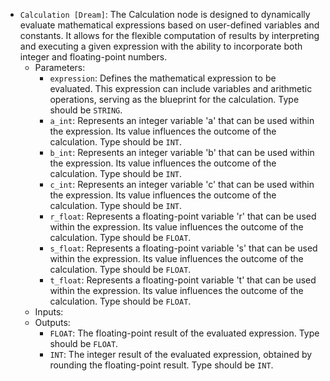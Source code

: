 - `Calculation [Dream]`: The Calculation node is designed to dynamically evaluate mathematical expressions based on user-defined variables and constants. It allows for the flexible computation of results by interpreting and executing a given expression with the ability to incorporate both integer and floating-point numbers.
    - Parameters:
        - `expression`: Defines the mathematical expression to be evaluated. This expression can include variables and arithmetic operations, serving as the blueprint for the calculation. Type should be `STRING`.
        - `a_int`: Represents an integer variable 'a' that can be used within the expression. Its value influences the outcome of the calculation. Type should be `INT`.
        - `b_int`: Represents an integer variable 'b' that can be used within the expression. Its value influences the outcome of the calculation. Type should be `INT`.
        - `c_int`: Represents an integer variable 'c' that can be used within the expression. Its value influences the outcome of the calculation. Type should be `INT`.
        - `r_float`: Represents a floating-point variable 'r' that can be used within the expression. Its value influences the outcome of the calculation. Type should be `FLOAT`.
        - `s_float`: Represents a floating-point variable 's' that can be used within the expression. Its value influences the outcome of the calculation. Type should be `FLOAT`.
        - `t_float`: Represents a floating-point variable 't' that can be used within the expression. Its value influences the outcome of the calculation. Type should be `FLOAT`.
    - Inputs:
    - Outputs:
        - `FLOAT`: The floating-point result of the evaluated expression. Type should be `FLOAT`.
        - `INT`: The integer result of the evaluated expression, obtained by rounding the floating-point result. Type should be `INT`.

